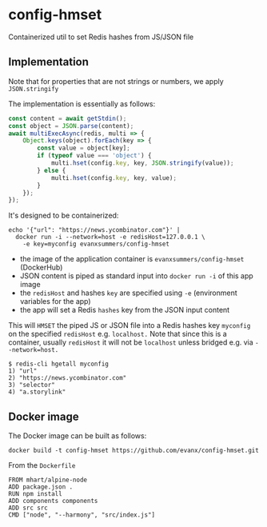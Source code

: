
# config-hmset

Containerized util to set Redis hashes from JS/JSON file

## Implementation

Note that for properties that are not strings or numbers, we apply `JSON.stringify`

The implementation is essentially as follows:
```javascript
const content = await getStdin();
const object = JSON.parse(content);
await multiExecAsync(redis, multi => {
    Object.keys(object).forEach(key => {
        const value = object[key];
        if (typeof value === 'object') {
            multi.hset(config.key, key, JSON.stringify(value));
        } else {
            multi.hset(config.key, key, value);
        }
    });
});
```

It's designed to be containerized:
```shell
echo '{"url": "https://news.ycombinator.com"}' |
  docker run -i --network=host -e redisHost=127.0.0.1 \
    -e key=myconfig evanxsummers/config-hmset
```
- the image of the application container is `evanxsummers/config-hmset` (DockerHub)
- JSON content is piped as standard input into `docker run -i` of this app image
- the `redisHost` and hashes `key` are specified using `-e` (environment variables for the app)
- the app will set a Redis `hashes` key from the JSON input content

This will `HMSET` the piped JS or JSON file into a Redis hashes key `myconfig` on the specified `redisHost` e.g. `localhost.` Note that since this is a container, usually `redisHost` it will not be `localhost` unless bridged e.g. via `--network=host.`

```shell
$ redis-cli hgetall myconfig
1) "url"
2) "https://news.ycombinator.com"
3) "selector"
4) "a.storylink"
```

## Docker image

The Docker image can be built as follows:
```
docker build -t config-hmset https://github.com/evanx/config-hmset.git
```

From the `Dockerfile`
```
FROM mhart/alpine-node
ADD package.json .
RUN npm install
ADD components components
ADD src src
CMD ["node", "--harmony", "src/index.js"]
```
